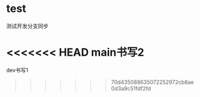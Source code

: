 # test
测试开发分支同步

<<<<<<< HEAD
main书写2
=======
dev书写1
>>>>>>> 70d435088635072252972cb8ae0d3a9c51fdf2fd

